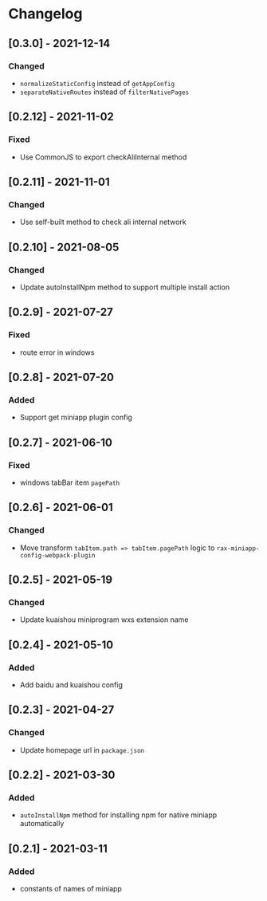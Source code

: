 # Changelog

## [0.3.0] - 2021-12-14

### Changed

- `normalizeStaticConfig` instead of `getAppConfig`
- `separateNativeRoutes` instead of `filterNativePages`

## [0.2.12] - 2021-11-02

### Fixed

- Use CommonJS to export checkAliInternal method

## [0.2.11] - 2021-11-01

### Changed

- Use self-built method to check ali internal network

## [0.2.10] - 2021-08-05

### Changed

- Update autoInstallNpm method to support multiple install action

## [0.2.9] - 2021-07-27

### Fixed

- route error in windows

## [0.2.8] - 2021-07-20

### Added

- Support get miniapp plugin config

## [0.2.7] - 2021-06-10

### Fixed

- windows tabBar item `pagePath`

## [0.2.6] - 2021-06-01

### Changed

- Move transform `tabItem.path => tabItem.pagePath` logic to `rax-miniapp-config-webpack-plugin`

## [0.2.5] - 2021-05-19

### Changed

- Update kuaishou miniprogram wxs extension name

## [0.2.4] - 2021-05-10

### Added

- Add baidu and kuaishou config

## [0.2.3] - 2021-04-27

### Changed

- Update homepage url in `package.json`

## [0.2.2] - 2021-03-30

### Added

- `autoInstallNpm` method for installing npm for native miniapp automatically

## [0.2.1] - 2021-03-11

### Added

- constants of names of miniapp
